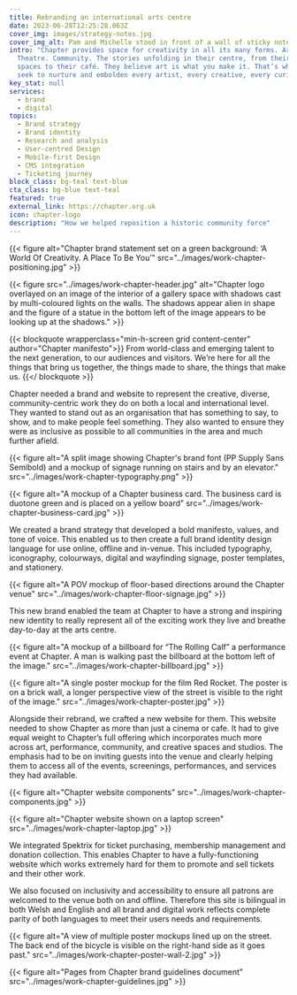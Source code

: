 ```yaml
---
title: Rebranding an international arts centre
date: 2023-06-28T12:25:28.863Z
cover_img: images/strategy-notes.jpg
cover_img_alt: Pam and Michelle stood in front of a wall of sticky notes
intro: "Chapter provides space for creativity in all its many forms. Art. Cinema.
  Theatre. Community. The stories unfolding in their centre, from their creative
  spaces to their café. They believe art is what you make it. That’s why they
  seek to nurture and embolden every artist, every creative, every curious mind."
key_stat: null
services:
  - brand
  - digital
topics:
  - Brand strategy
  - Brand identity
  - Research and analysis
  - User-centred Design
  - Mobile-first Design
  - CMS integration
  - Ticketing journey
block_class: bg-teal text-blue
cta_class: bg-blue text-teal
featured: true
external_link: https://chapter.org.uk
icon: chapter-logo
description: "How we helped reposition a historic community force"
---
```


{{< figure alt="Chapter brand statement set on a green background: ‘A World Of Creativity. A Place To Be You’" src="../images/work-chapter-positioning.jpg" >}}

{{< figure src="../images/work-chapter-header.jpg" alt="Chapter logo overlayed on an image of the interior of a gallery space with shadows cast by multi-coloured lights on the walls. The shadows appear alien in shape and the figure of a statue in the bottom left of the image appears to be looking up at the shadows." >}}

{{< blockquote wrapperclass="min-h-screen grid content-center" author="Chapter manifesto">}}
From world-class and emerging talent to the next generation, to our audiences and visitors. We’re here for all the things that bring us together, the things made to share, the things that make us.
{{</ blockquote >}}

Chapter needed a brand and website to represent the creative, diverse, community-centric work they do on both a local and international level. They wanted to stand out as an organisation that has something to say, to show, and to make people feel something. They also wanted to ensure they were as inclusive as possible to all communities in the area and much further afield.

{{< figure alt="A split image showing Chapter's brand font (PP Supply Sans Semibold) and a mockup of signage running on stairs and by an elevator." src="../images/work-chapter-typography.png" >}}

{{< figure alt="A mockup of a Chapter business card. The business card is duotone green and is placed on a yellow board" src="../images/work-chapter-business-card.jpg" >}}

We created a brand strategy that developed a bold manifesto, values, and tone of voice. This enabled us to then create a full brand identity design language for use online, offline and in-venue. This included typography, iconography, colourways, digital and wayfinding signage, poster templates, and stationery.

{{< figure alt="A POV mockup of floor-based directions around the Chapter venue" src="../images/work-chapter-floor-signage.jpg" >}}

This new brand enabled the team at Chapter to have a strong and inspiring new identity to really represent all of the exciting work they live and breathe day-to-day at the arts centre.

{{< figure alt="A mockup of a billboard for “The Rolling Calf” a performance event at Chapter. A man is walking past the billboard at the bottom left of the image." src="../images/work-chapter-billboard.jpg" >}}

{{< figure alt="A single poster mockup for the film Red Rocket. The poster is on a brick wall, a longer perspective view of the street is visible to the right of the image." src="../images/work-chapter-poster.jpg" >}}

Alongside their rebrand, we crafted a new website for them. This website needed to show Chapter as more than just a cinema or cafe. It had to give equal weight to Chapter’s full offering which incorporates much more across art, performance, community, and creative spaces and studios. The emphasis had to be on inviting guests into the venue and clearly helping them to access all of the events, screenings, performances, and services they had available.

{{< figure alt="Chapter website components" src="../images/work-chapter-components.jpg" >}}

{{< figure alt="Chapter website shown on a laptop screen" src="../images/work-chapter-laptop.jpg" >}}

We integrated Spektrix for ticket purchasing, membership management and donation collection. This enables Chapter to have a fully-functioning website which works extremely hard for them to promote and sell tickets and their other work.

We also focused on inclusivity and accessibility to ensure all patrons are welcomed to the venue both on and offline. Therefore this site is bilingual in both Welsh and English and all brand and digital work reflects complete parity of both languages to meet their users needs and requirements.

{{< figure alt="A view of multiple poster mockups lined up on the street. The back end of the bicycle is visible on the right-hand side as it goes past." src="../images/work-chapter-poster-wall-2.jpg" >}}

{{< figure alt="Pages from Chapter brand guidelines document" src="../images/work-chapter-guidelines.jpg" >}}
